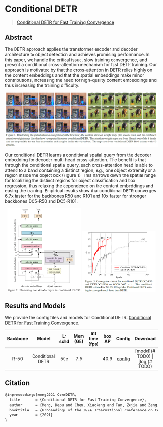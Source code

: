 # Conditional DETR

> [Conditional DETR for Fast Training Convergence](https://arxiv.org/abs/2108.06152)

<!-- [ALGORITHM] -->

## Abstract

The DETR approach applies the transformer encoder and decoder architecture to object detection and achieves promising performance. In this paper, we handle the critical issue, slow training convergence, and present a conditional cross-attention mechanism for fast DETR training. Our approach is motivated by that the cross-attention in DETR relies highly on the content embeddings and that the spatial embeddings make minor contributions, increasing the need for high-quality content embeddings and thus increasing the training difficulty.

<div align=center>
<img src="https://github.com/Atten4Vis/ConditionalDETR/blob/main/.github/attention-maps.png?raw=true"/>
</div>

Our conditional DETR learns a conditional spatial query from the decoder embedding for decoder multi-head cross-attention. The benefit is that through the conditional spatial query, each cross-attention head is able to attend to a band containing a distinct region, e.g., one object extremity or a region inside the object box (Figure 1). This narrows down the spatial range for localizing the distinct regions for object classification and box regression, thus relaxing the dependence on the content embeddings and easing the training. Empirical results show that conditional DETR converges 6.7x faster for the backbones R50 and R101 and 10x faster for stronger backbones DC5-R50 and DC5-R101.

<div align=center>
<img src="https://github.com/Atten4Vis/ConditionalDETR/raw/main/.github/conditional-detr.png" width="48%"/>
<img src="https://github.com/Atten4Vis/ConditionalDETR/raw/main/.github/convergence-curve.png" width="48%"/>
</div>

## Results and Models

We provide the config files and models for Conditional DETR: [Conditional DETR for Fast Training Convergence](https://arxiv.org/abs/2108.06152).

| Backbone |      Model       | Lr schd | Mem (GB) | Inf time (fps) | box AP |                      Config                       |               Download               |
| :------: | :--------------: | :-----: | :------: | :------------: | :----: | :-----------------------------------------------: | :----------------------------------: |
|   R-50   | Conditional DETR |   50e   |   7.9    |                |  40.9  | [config](./conditional_detr_r50_8xb2-50e_coco.py) | \[model\](# TODO) \| \[log\](# TODO) |

## Citation

```latex
@inproceedings{meng2021-CondDETR,
  title       = {Conditional DETR for Fast Training Convergence},
  author      = {Meng, Depu and Chen, Xiaokang and Fan, Zejia and Zeng, Gang and Li, Houqiang and Yuan, Yuhui and Sun, Lei and Wang, Jingdong},
  booktitle   = {Proceedings of the IEEE International Conference on Computer Vision (ICCV)},
  year        = {2021}
}
```
